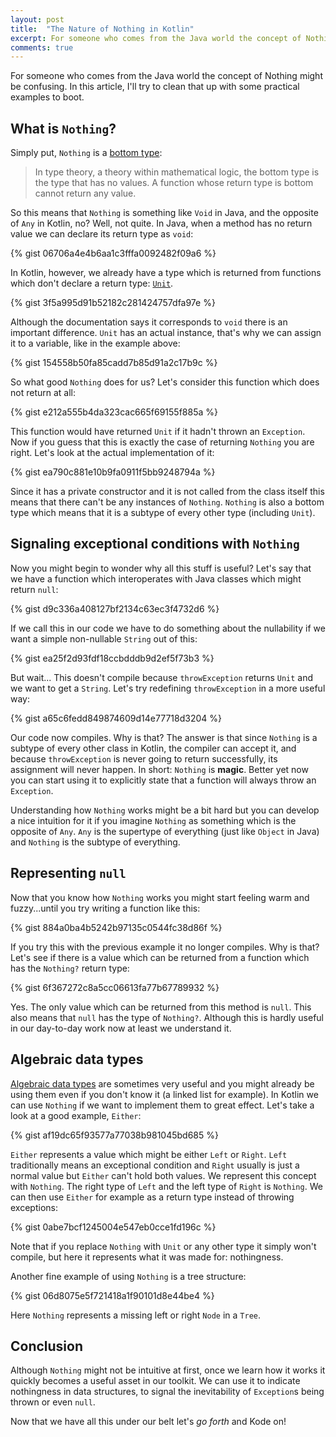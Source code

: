 ```yaml
---
layout: post
title:  "The Nature of Nothing in Kotlin"
excerpt: For someone who comes from the Java world the concept of Nothing might be confusing. In this article, I'll try to clean that up with some practical examples to boot.
comments: true
---
```

<div id="tldr">
For someone who comes from the Java world the concept of Nothing might be confusing. In this article, I'll try to clean that up with some practical examples to boot.
</div>

## What is `Nothing`?

Simply put, `Nothing` is a [bottom type](https://en.wikipedia.org/wiki/Bottom_type):

> In type theory, a theory within mathematical logic, the bottom type is the type that has no values.
> A function whose return type is bottom cannot return any value.

So this means that `Nothing` is something like `Void` in Java, and the opposite of `Any` in Kotlin, no?
Well, not quite. In Java, when a method has no return value we can declare its return type as `void`:

{% gist 06706a4e4b6aa1c3fffa0092482f09a6 %}

In Kotlin, however, we already have a type which is returned from functions which don't declare a return type: [`Unit`](https://kotlinlang.org/docs/reference/functions.html#unit-returning-functions).

{% gist 3f5a995d91b52182c281424757dfa97e %}

Although the documentation says it corresponds to `void` there is an important difference.
`Unit` has an actual instance, that's why we can assign it to a variable, like in the example above:

{% gist 154558b50fa85cadd7b85d91a2c17b9c %}

So what good `Nothing` does for us? Let's consider this function which does not return at all:

{% gist e212a555b4da323cac665f69155f885a %}

This function would have returned `Unit` if it hadn't thrown an `Exception`. Now if you guess that this is exactly the
case of returning `Nothing` you are right. Let's look at the actual implementation of it:

{% gist ea790c881e10b9fa0911f5bb9248794a %}

Since it has a private constructor and it is not called from the class itself this means that there can't be any
instances of `Nothing`. `Nothing` is also a bottom type which means that it is a subtype of every other type (including `Unit`).

## Signaling exceptional conditions with `Nothing`

Now you might begin to wonder why all this stuff is useful? Let's say that we have a function which interoperates with Java
classes which might return `null`:

{% gist d9c336a408127bf2134c63ec3f4732d6 %}

If we call this in our code we have to do something about the nullability if we want a simple non-nullable `String`
out of this:

{% gist ea25f2d93fdf18ccbdddb9d2ef5f73b3 %}

But wait... This doesn't compile because `throwException` returns `Unit` and we want to get a `String`. Let's try redefining
`throwException` in a more useful way:

{% gist a65c6fedd849874609d14e77718d3204 %}

Our code now compiles. Why is that? The answer is that since `Nothing` is a subtype of every other class in Kotlin,
the compiler can accept it, and because `throwException` is never going to return successfully, its assignment will never
happen. In short: `Nothing` is **magic**. Better yet now you can start using it to explicitly state that a function
will always throw an `Exception`.

Understanding how `Nothing` works might be a bit hard but you can develop a nice intuition for it if you imagine `Nothing`
as something which is the opposite of `Any`. `Any` is the supertype of everything (just like `Object` in Java) and `Nothing`
is the subtype of everything.

## Representing `null`

Now that you know how `Nothing` works you might start feeling warm and fuzzy...until you try writing a function like this:

{% gist 884a0ba4b5242b97135c0544fc38d86f %}

If you try this with the previous example it no longer compiles. Why is that? Let's see if there is a value which can be
returned from a function which has the `Nothing?` return type:

{% gist 6f367272c8a5cc06613fa77b67789932 %}

Yes. The only value which can be returned from this method is `null`. This also means that `null` has the type of `Nothing?`. 
Although this is hardly useful in our day-to-day work now at least we understand it.

## Algebraic data types

[Algebraic data types](https://en.wikipedia.org/wiki/Algebraic_data_type) are sometimes very useful and you might
already be using them even if you don't know it (a linked list for example). In Kotlin we can use `Nothing` if we
want to implement them to great effect. Let's take a look at a good example, `Either`:

{% gist af19dc65f93577a77038b981045bd685 %}

`Either` represents a value which might be either `Left` or `Right`. `Left` traditionally means an exceptional condition
and `Right` usually is just a normal value but `Either` can't hold both values. We represent this concept with `Nothing`.
The right type of `Left` and the left type of `Right` is `Nothing`. 
We can then use `Either` for example as a return type instead of throwing exceptions:

{% gist 0abe7bcf1245004e547eb0cce1fd196c %}

Note that if you replace `Nothing` with `Unit` or any other type it simply won't compile, but here it represents what
it was made for: nothingness.

Another fine example of using `Nothing` is a tree structure:

{% gist 06d8075e5f721418a1f90101d8e44be4 %}

Here `Nothing` represents a missing left or right `Node` in a `Tree`.

## Conclusion

Although `Nothing` might not be intuitive at first, once we learn how it works it quickly becomes a useful asset
in our toolkit. We can use it to indicate nothingness in data structures, to signal the inevitability of `Exception`s
being thrown or even `null`.

Now that we have all this under our belt let's *go forth* and Kode on!

